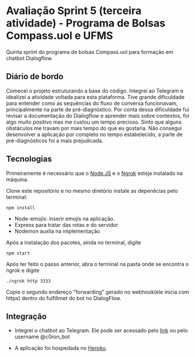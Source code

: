
# Avaliação Sprint 5 (terceira atividade) - Programa de Bolsas Compass.uol e UFMS

Quinta sprint do programa de bolsas Compass.uol para formação em chatbot Dialogflow.


## Diário de bordo
Comecei o projeto estruturando a base do código. Integrei ao Telegram e idealizei a atividade voltada para esta plataforma. Tive grande dificuldade para entender como as sequências do fluxo de conversa funcionavam, principalmente na parte de pré-diagnóstico. Por conta dessa dificuldade fui revisar a documentação do Dialogflow e aprender mais sobre contextos, foi algo muito positivo mas me custou um tempo precioso. Sinto que alguns obstáculos me travam por mais tempo do que eu gostaria. Não consegui desenvolver a aplicação por completo no tempo estabelecido, a parte de pré-diagnósticos foi a mais prejudicada. 


## Tecnologias


Primeiramente é necessário que o [Node.JS](https://nodejs.org/en/) e o [Ngrok](https://ngrok.com/) esteja instalado na máquina. 
  
  
  Clone este repositório e no mesmo diretório instale as depenêcias pelo terminal:

  ```
  npm install
  ```

  - Node-emojis: inserir emojis na aplicação.
  - Express para tratar das rotas e do servidor
  - Nodemon auxlia na implementação
  
  Após a instalação dos pacotes, ainda no terminal, digite
  ```
  npm start 
  ```

  Após ter feito o passo anterior, abra o terminal na pasta onde se encontra o ngrok e digite
```
./ngrok http 3333
  ```
 Copie o segundo endereço "forwarding" gerado no webhook(ele inicia com https) dentro do fulfillmet do bot no DialogFlow.

## Integração

- Integrei o chatbot ao Telegram. Ele pode ser acessado pelo [link](https://t.me/c0ron_bot) ou pelo username @c0ron_bot


- A aplicação foi hospedada no [Heroku](https://still-spire-54608.herokuapp.com/). 
